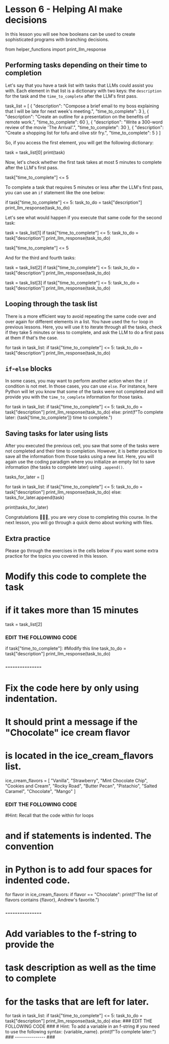 # Lesson 6 - Helping AI make decisions

In this lesson you will see how booleans can be used to create sophisticated programs with branching decisions.

from helper_functions import print_llm_response

## Performing tasks depending on their time to completion

Let's say that you have a task list with tasks that LLMs could assist you with. Each element in that list is a dictionary with two keys: the `description` for the task and the `time_to_complete` after the LLM's first pass.

task_list = [
    {
        "description": "Compose a brief email to my boss explaining that I will be late for next week's meeting.",
        "time_to_complete": 3
    },
    {
        "description": "Create an outline for a presentation on the benefits of remote work.",
        "time_to_complete": 60
    },
    {
        "description": "Write a 300-word review of the movie 'The Arrival'.",
        "time_to_complete": 30
    },
    {
        "description": "Create a shopping list for tofu and olive stir fry.",
        "time_to_complete": 5
    }
]

So, if you access the first element, you will get the following dictionary:

task = task_list[0]
print(task)

Now, let's check whether the first task takes at most 5 minutes to complete after the LLM's first pass.

task["time_to_complete"] <= 5 

To complete a task that requires 5 minutes or less after the LLM's first pass, you can use an `if` statement like the one below:

if task["time_to_complete"] <= 5:
    task_to_do = task["description"]
    print_llm_response(task_to_do)

Let's see what would happen if you execute that same code for the second task:

task = task_list[1]
if task["time_to_complete"] <= 5:
    task_to_do = task["description"]
    print_llm_response(task_to_do)

task["time_to_complete"] <= 5

And for the third and fourth tasks:

task = task_list[2]
if task["time_to_complete"] <= 5:
    task_to_do = task["description"]
    print_llm_response(task_to_do)

task = task_list[3]
if task["time_to_complete"] <= 5:
    task_to_do = task["description"]
    print_llm_response(task_to_do)

## Looping through the task list

There is a more efficient way to avoid repeating the same code over and over again for different elements in a list. You have used the `for` loop in previous lessons. Here, you will use it to iterate through all the tasks, check if they take 5 minutes or less to complete, and ask the LLM to do a first pass at them if that's the case.

for task in task_list:
    if task["time_to_complete"] <= 5:
        task_to_do = task["description"]
        print_llm_response(task_to_do)        

## `if`-`else` blocks

In some cases, you may want to perform another action when the `if` condition is not met. In those cases, you can use `else`. For instance, here Python will let you know that some of the tasks were not completed and will provide you with the `time_to_complete` information for those tasks.

for task in task_list:
    if task["time_to_complete"] <= 5:
        task_to_do = task["description"]
        print_llm_response(task_to_do) 
    else:
        print(f"To complete later: {task['time_to_complete']} time to complete.")        

## Saving tasks for later using lists

After you executed the previous cell, you saw that some of the tasks were not completed and their time to completion. However, it is better practice to save all the information from those tasks using a new list. Here, you will again use the coding paradigm where you initialize an empty list to save information (the tasks to complete later) using `.append()`.

tasks_for_later = []

for task in task_list:
    if task["time_to_complete"] <= 5:
        task_to_do = task["description"]
        print_llm_response(task_to_do)
    else:
        tasks_for_later.append(task)

print(tasks_for_later)

Congratulations 🎉🎉🎉, you are very close to completing this course. In the next lesson, you will go through a quick demo about working with files.

## Extra practice

Please go through the exercises in the cells below if you want some extra practice for the topics you covered in this lesson.

# Modify this code to complete the task 
# if it takes more than 15 minutes

task = task_list[2]

### EDIT THE FOLLOWING CODE ###
if task["time_to_complete"]: #Modify this line
    task_to_do = task["description"]
    print_llm_response(task_to_do)
### --------------- ###

# Fix the code here by only using indentation.
# It should print a message if the "Chocolate" ice cream flavor 
# is located in the ice_cream_flavors list.

ice_cream_flavors = [
    "Vanilla", "Strawberry", "Mint Chocolate Chip",
    "Cookies and Cream", "Rocky Road", "Butter Pecan",
    "Pistachio", "Salted Caramel", "Chocolate",
    "Mango"
]

### EDIT THE FOLLOWING CODE ### 
#Hint: Recall that the code within for loops 
# and if statements is indented. The convention
# in Python is to add four spaces for indented code.
for flavor in ice_cream_flavors:
if flavor == "Chocolate":
print(f"The list of flavors contains {flavor}, Andrew's favorite.")
### --------------- ###

# Add variables to the f-string to provide the
# task description as well as the time to complete 
# for the tasks that are left for later.

for task in task_list:
    if task["time_to_complete"] <= 5:
        task_to_do = task["description"]
        print_llm_response(task_to_do) 
    else:
        ### EDIT THE FOLLOWING CODE ###
        # Hint: To add a variable in an f-string
        # you need to use the following syntax: {variable_name}. 
        print(f"To complete later:") 
        ### ---------------  ###